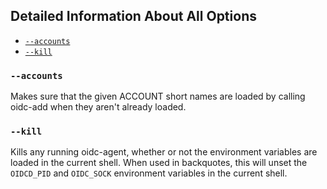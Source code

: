 ## Detailed Information About All Options

* [`--accounts`](#accounts)
* [`--kill`](#kill)

### `--accounts`
Makes sure that the given ACCOUNT short names are loaded by calling oidc-add
when they aren't already loaded.

### `--kill`
Kills any running oidc-agent, whether or not the environment variables
are loaded in the current shell.  When used in backquotes, this will
unset the `OIDCD_PID` and `OIDC_SOCK` environment variables in
the current shell.
